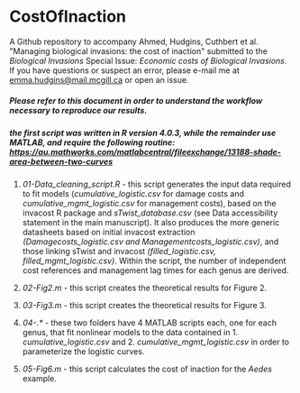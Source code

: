 # CostOfInaction

A Github repository to accompany Ahmed, Hudgins, Cuthbert et al. "Managing biological invasions: the cost of inaction" submitted to the *Biological Invasions* Special Issue: *Economic costs of Biological Invasions*. If you have questions or suspect an error, please e-mail me at emma.hudgins@mail.mcgill.ca or open an issue.


##### Please refer to this document in order to understand the workflow necessary to reproduce our results. 

##### the first script was written in R version 4.0.3, while the remainder use MATLAB, and require the following routine: https://au.mathworks.com/matlabcentral/fileexchange/13188-shade-area-between-two-curves


1. *01-Data_cleaning_script.R* - this script generates the input data required to fit models (*cumulative_logistic.csv* for damage costs and *cumulative_mgmt_logistic.csv* for management costs), based on the invacost R package and *sTwist_database.csv* (see Data accessibility statement in the main manuscript). It also produces the more generic datasheets based on initial invacost extraction *(Damagecosts_logistic.csv and Managementcosts_logistic.csv)*, and those linking sTwist and invacost *(filled_logistic.csv, filled_mgmt_logistic.csv)*. Within the script, the number of independent cost references and management lag times for each genus are derived.  

2. *02-Fig2.m* - this script creates the theoretical results for Figure 2.

3. *03-Fig3.m* - this script creates the theoretical results for Figure 3.

4. *04-.\** - these two folders have 4 MATLAB scripts each, one for each genus, that fit nonlinear models to the data contained in 1. *cumulative_logistic.csv* and 2. *cumulative_mgmt_logistic.csv* in order to parameterize the logistic curves. 

6. *05-Fig6.m* - this script calculates the cost of inaction for the *Aedes* example.
